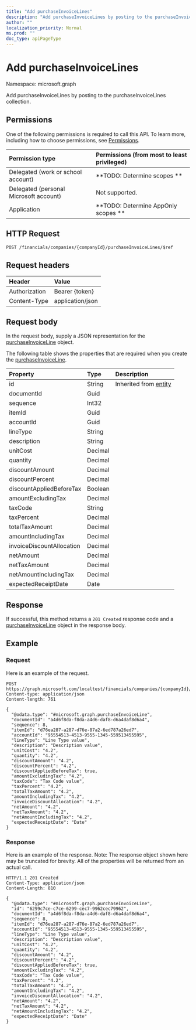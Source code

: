 ```yaml
---
title: "Add purchaseInvoiceLines"
description: "Add purchaseInvoiceLines by posting to the purchaseInvoiceLines collection."
author: ""
localization_priority: Normal
ms.prod: ""
doc_type: apiPageType
---
```


# Add purchaseInvoiceLines

Namespace: microsoft.graph

Add purchaseInvoiceLines by posting to the purchaseInvoiceLines collection.

## Permissions
One of the following permissions is required to call this API. To learn more, including how to choose permissions, see [Permissions](/concepts/permissions-reference.md).

|Permission type|Permissions (from most to least privileged)|
|:---|:---|
|Delegated (work or school account)|**TODO: Determine scopes **|
|Delegated (personal Microsoft account)|Not supported.|
|Application|**TODO: Determine AppOnly scopes **|

## HTTP Request
<!-- {
  "blockType": "ignored"
}
-->
``` http
POST /financials/companies/{companyId}/purchaseInvoiceLines/$ref
```

## Request headers
|Header|Value|
|:---|:---|
|Authorization|Bearer {token}|
|Content-Type|application/json|

## Request body
In the request body, supply a JSON representation for the [purchaseInvoiceLine](../resources/purchaseinvoiceline.md) object.

The following table shows the properties that are required when you create the [purchaseInvoiceLine](../resources/purchaseinvoiceline.md).

|Property|Type|Description|
|:---|:---|:---|
|id|String| Inherited from [entity](../resources/entity.md)|
|documentId|Guid||
|sequence|Int32||
|itemId|Guid||
|accountId|Guid||
|lineType|String||
|description|String||
|unitCost|Decimal||
|quantity|Decimal||
|discountAmount|Decimal||
|discountPercent|Decimal||
|discountAppliedBeforeTax|Boolean||
|amountExcludingTax|Decimal||
|taxCode|String||
|taxPercent|Decimal||
|totalTaxAmount|Decimal||
|amountIncludingTax|Decimal||
|invoiceDiscountAllocation|Decimal||
|netAmount|Decimal||
|netTaxAmount|Decimal||
|netAmountIncludingTax|Decimal||
|expectedReceiptDate|Date||



## Response
If successful, this method returns a `201 Created` response code and a [purchaseInvoiceLine](../resources/purchaseinvoiceline.md) object in the response body.

## Example

### Request
Here is an example of the request.
<!-- {
  "blockType": "request",
  "name": "create_purchaseinvoiceline_from_"
}
-->
``` http
POST https://graph.microsoft.com/localtest/financials/companies/{companyId}/purchaseInvoiceLines
Content-type: application/json
Content-length: 761

{
  "@odata.type": "#microsoft.graph.purchaseInvoiceLine",
  "documentId": "a4d6f8da-f8da-a4d6-daf8-d6a4daf8d6a4",
  "sequence": 8,
  "itemId": "d76ea287-a287-d76e-87a2-6ed787a26ed7",
  "accountId": "95554513-4513-9555-1345-559513455595",
  "lineType": "Line Type value",
  "description": "Description value",
  "unitCost": "4.2",
  "quantity": "4.2",
  "discountAmount": "4.2",
  "discountPercent": "4.2",
  "discountAppliedBeforeTax": true,
  "amountExcludingTax": "4.2",
  "taxCode": "Tax Code value",
  "taxPercent": "4.2",
  "totalTaxAmount": "4.2",
  "amountIncludingTax": "4.2",
  "invoiceDiscountAllocation": "4.2",
  "netAmount": "4.2",
  "netTaxAmount": "4.2",
  "netAmountIncludingTax": "4.2",
  "expectedReceiptDate": "Date"
}
```

### Response
Here is an example of the response. Note: The response object shown here may be truncated for brevity. All of the properties will be returned from an actual call.
<!-- {
  "blockType": "response",
  "truncated": true,
  "@odata.type": "microsoft.graph.purchaseinvoiceline"
}
-->
``` http
HTTP/1.1 201 Created
Content-Type: application/json
Content-Length: 810

{
  "@odata.type": "#microsoft.graph.purchaseInvoiceLine",
  "id": "6299c7ce-c7ce-6299-cec7-9962cec79962",
  "documentId": "a4d6f8da-f8da-a4d6-daf8-d6a4daf8d6a4",
  "sequence": 8,
  "itemId": "d76ea287-a287-d76e-87a2-6ed787a26ed7",
  "accountId": "95554513-4513-9555-1345-559513455595",
  "lineType": "Line Type value",
  "description": "Description value",
  "unitCost": "4.2",
  "quantity": "4.2",
  "discountAmount": "4.2",
  "discountPercent": "4.2",
  "discountAppliedBeforeTax": true,
  "amountExcludingTax": "4.2",
  "taxCode": "Tax Code value",
  "taxPercent": "4.2",
  "totalTaxAmount": "4.2",
  "amountIncludingTax": "4.2",
  "invoiceDiscountAllocation": "4.2",
  "netAmount": "4.2",
  "netTaxAmount": "4.2",
  "netAmountIncludingTax": "4.2",
  "expectedReceiptDate": "Date"
}
```

